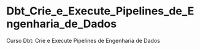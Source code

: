 # Dbt_Crie_e_Execute_Pipelines_de_Engenharia_de_Dados
Curso Dbt: Crie e Execute Pipelines de Engenharia de Dados
